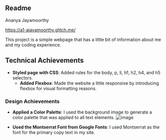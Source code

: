 Readme 
---

Ananya Jayamoorthy

https://a1-ajayamoorthy.glitch.me/

This project is a simple webpage that has a little bit of information about me and my coding experience.

## Technical Achievements
- **Styled page with CSS**: Added rules for the body, p, li, h1, h2, h4, and h5 selectors.
  - **Added Flexbox**: Made the website a little responsive by introducing flexbox for visual
    formatting reasons.

### Design Achievements
- **Applied a Color Palette**: I used the background image to generate a color palette that was applied to all text elements.
![image](https://github.com/user-attachments/assets/5c06e33f-f73f-4da1-a3fe-2bb0b2f70d28)

- **Used the Montserrat Font from Google Fonts**: I used Montserrat as the font for the primary copy text in my site.
